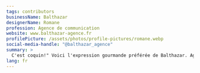 ```yaml
---
tags: contributors
businessName: Balthazar
designerName: Romane
profession: Agence de communication
website: www.balthazar-agence.fr
profilePicture: /assets/photos/profile-pictures/romane.webp
social-media-handle: "@balthazar_agence"
summary: >
  C'est coquin!" Voici l'expression gourmande préférée de Balthazar. Agence de communication spécialisée dans tout ce qui se mange et se boit, Balthazar accompagne les projets les plus gourmands. Ils ont aussi comme point commun d'avoir un engagement environnemental ou social.
lang: fr
---
```

